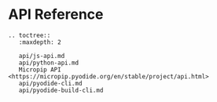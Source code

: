 # API Reference

```{eval-rst}
.. toctree::
   :maxdepth: 2

   api/js-api.md
   api/python-api.md
   Micropip API <https://micropip.pyodide.org/en/stable/project/api.html>
   api/pyodide-cli.md
   api/pyodide-build-cli.md
```
